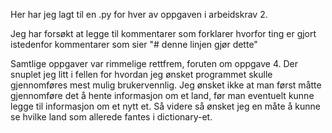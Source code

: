 Her har jeg lagt til en .py for hver av oppgaven i arbeidskrav 2. 

Jeg har forsøkt at legge til kommentarer som forklarer hvorfor ting er gjort istedenfor kommentarer som sier "# denne linjen gjør dette"

Samtlige oppgaver var rimmelige rettfrem, foruten om oppgave 4. Der snuplet jeg litt i fellen for hvordan jeg ønsket programmet skulle gjennomføres mest mulig brukervennlig.
Jeg ønsket ikke at man først måtte gjennomføre det å hente informasjon om et land, før man eventuelt kunne legge til informasjon om et nytt et. Så videre så ønsket jeg en måte å
kunne se hvilke land som allerede fantes i dictionary-et. 
